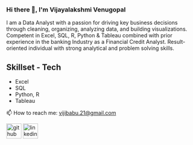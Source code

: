 ### Hi there 👋, I'm Vijayalakshmi Venugopal
 
I am a Data Analyst with a passion for driving key business decisions through cleaning, organizing, analyzing data, and building visualizations. Competent in Excel, SQL, R, Python & Tableau combined with prior experience in the banking Industry as a Financial Credit Analyst. Result-oriented individual with strong analytical and problem solving skills.

## Skillset - Tech

- Excel
- SQL
- Python, R
- Tableau


📫 How to reach me: vijibabu.21@gmail.com 


[<img src='https://cdn.jsdelivr.net/npm/simple-icons@3.0.1/icons/github.svg' alt='github' height='40'>](https://github.com/vijibabu)  [<img src='https://cdn.jsdelivr.net/npm/simple-icons@3.0.1/icons/linkedin.svg' alt='linkedin' height='40'>](https://www.linkedin.com/in/www.linkedin.com/in/vijayalakshmi-venugopal-da/)  
